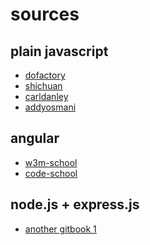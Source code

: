 sources
===

plain javascript
----
- [dofactory](http://www.dofactory.com/javascript/design-patterns)
- [shichuan](http://shichuan.github.io/javascript-patterns/)
- [carldanley](https://carldanley.com/javascript-design-patterns/)
- [addyosmani](http://addyosmani.com/resources/essentialjsdesignpatterns/book/)


 angular
------
- [w3m-school](http://www.w3schools.com/angular/default.asp)
- [code-school](http://campus.codeschool.com/courses/shaping-up-with-angular-js/)


node.js + express.js
----
- [another gitbook 1](http://www.anotheruiguy.com/ux-design-dev/_book/)

 
